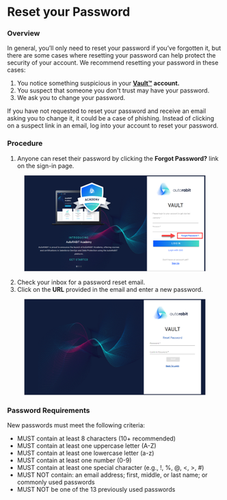 # Reset your Password

### Overview <a href="#overview" id="overview"></a>

In general, you’ll only need to reset your password if you’ve forgotten it, but there are some cases where resetting your password can help protect the security of your account. We recommend resetting your password in these cases:

1. You notice something suspicious in your [**Vault™**](https://www.autorabit.com/products/vault-data-backup-recovery/) **account.**
2. You suspect that someone you don't trust may have your password.
3. We ask you to change your password.

If you have not requested to reset your password and receive an email asking you to change it, it could be a case of phishing. Instead of clicking on a suspect link in an email, log into your account to reset your password.

### Procedure <a href="#procedure" id="procedure"></a>

1. Anyone can reset their password by clicking the **Forgot Password?** link on the sign-in page.

<figure><img src="../../../.gitbook/assets/image (1) (1) (1) (1) (1) (1) (1) (1) (1) (1) (1) (1) (1) (1) (1) (1) (1) (1) (1) (1) (1) (1) (1) (1) (1) (1) (1) (1) (1) (1) (1) (1) (1) (1).png" alt="Forgot Password"><figcaption></figcaption></figure>

2. Check your inbox for a password reset email.
3. Click on the **URL** provided in the email and enter a new password.

<figure><img src="../../../.gitbook/assets/image (2) (1) (1) (1) (1) (1) (1) (1) (1) (1) (1) (1) (1) (1) (1) (1) (1) (1) (1) (1) (1) (1) (1) (1) (1) (1) (1) (1) (1) (1) (1).png" alt="Reset Password"><figcaption></figcaption></figure>

### Password Requirements

New passwords must meet the following criteria:

* MUST contain at least 8 characters (10+ recommended)
* MUST contain at least one uppercase letter (A-Z)
* MUST contain at least one lowercase letter (a-z)
* MUST contain at least one number (0-9)
* MUST contain at least one special character (e.g., !, %, @, <, >, #)
* MUST NOT contain: an email address; first, middle, or last name; or commonly used passwords
* MUST NOT be one of the 13 previously used passwords
